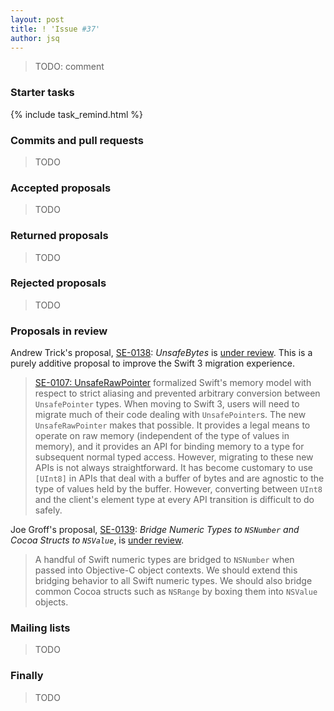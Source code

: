 ```yaml
---
layout: post
title: ! 'Issue #37'
author: jsq
---
```


> TODO: comment

<!--excerpt-->

### Starter tasks

{% include task_remind.html %}

### Commits and pull requests

> TODO

### Accepted proposals

> TODO

### Returned proposals

> TODO

### Rejected proposals

> TODO

### Proposals in review

Andrew Trick's proposal, [SE-0138](https://github.com/apple/swift-evolution/blob/master/proposals/0138-unsafebytes.md): *UnsafeBytes* is [under review](https://lists.swift.org/pipermail/swift-evolution-announce/2016-September/000273.html). This is a purely additive proposal to improve the Swift 3 migration experience.

> [SE-0107: UnsafeRawPointer](https://github.com/apple/swift-evolution/blob/master/proposals/0107-unsaferawpointer.md) formalized Swift's memory model with respect to strict aliasing and prevented arbitrary conversion between `UnsafePointer` types. When moving to Swift 3, users will need to migrate much of their code dealing with `UnsafePointer`s. The new `UnsafeRawPointer` makes that possible. It provides a legal means to operate on raw memory (independent of the type of values in memory), and it provides an API for binding memory to a type for subsequent normal typed access. However, migrating to these new APIs is not always straightforward. It has become customary to use `[UInt8]` in APIs that deal with a buffer of bytes and are agnostic to the type of values held by the buffer. However, converting between `UInt8` and the client's element type at every API transition is difficult to do safely. 

Joe Groff's proposal, [SE-0139](https://github.com/apple/swift-evolution/blob/master/proposals/0139-bridge-nsnumber-and-nsvalue.md): *Bridge Numeric Types to `NSNumber` and Cocoa Structs to `NSValue`*, is [under review](https://lists.swift.org/pipermail/swift-evolution-announce/2016-September/000274.html).

> A handful of Swift numeric types are bridged to `NSNumber` when passed into Objective-C object contexts. We should extend this bridging behavior to all Swift numeric types. We should also bridge common Cocoa structs such as `NSRange` by boxing them into `NSValue` objects.

### Mailing lists

> TODO

### Finally

> TODO
